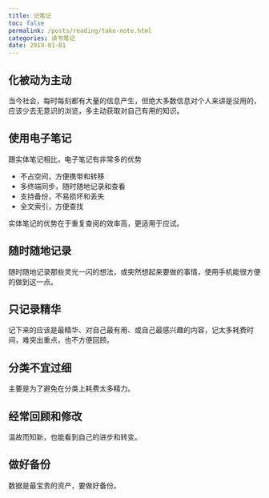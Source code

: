 ```yaml
---
title: 记笔记
toc: false
permalink: /posts/reading/take-note.html
categories: 读书笔记
date: 2019-01-01
---
```


## 化被动为主动

当今社会，每时每刻都有大量的信息产生，但绝大多数信息对个人来讲是没用的，应该少去无意识的浏览，多主动获取对自己有用的知识。

## 使用电子笔记

跟实体笔记相比，电子笔记有非常多的优势

- 不占空间，方便携带和转移
- 多终端同步，随时随地记录和查看
- 支持备份，不易损坏和丢失
- 全文索引，方便查找

实体笔记的优势在于重复查阅的效率高，更适用于应试。

## 随时随地记录

随时随地记录那些灵光一闪的想法，或突然想起来要做的事情，使用手机能很方便的做到这一点。

## 只记录精华

记下来的应该是最精华、对自己最有用、或自己最感兴趣的内容，记太多耗费时间，难突出重点，也不方便回顾。

## 分类不宜过细

主要是为了避免在分类上耗费太多精力。

## 经常回顾和修改

温故而知新，也能看到自己的进步和转变。

## 做好备份

数据是最宝贵的资产，要做好备份。
